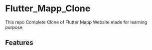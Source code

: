 # Flutter_Mapp_Clone

This repo Complete Clone of Flutter Mapp Website made for learning purpose

## Features
